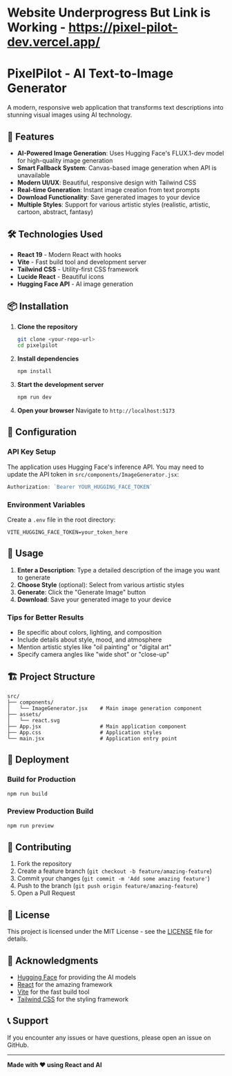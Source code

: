# Website Underprogress But Link is Working - https://pixel-pilot-dev.vercel.app/

# PixelPilot - AI Text-to-Image Generator

A modern, responsive web application that transforms text descriptions into stunning visual images using AI technology.

## 🚀 Features

- **AI-Powered Image Generation**: Uses Hugging Face's FLUX.1-dev model for high-quality image generation
- **Smart Fallback System**: Canvas-based image generation when API is unavailable
- **Modern UI/UX**: Beautiful, responsive design with Tailwind CSS
- **Real-time Generation**: Instant image creation from text prompts
- **Download Functionality**: Save generated images to your device
- **Multiple Styles**: Support for various artistic styles (realistic, artistic, cartoon, abstract, fantasy)

## 🛠️ Technologies Used

- **React 19** - Modern React with hooks
- **Vite** - Fast build tool and development server
- **Tailwind CSS** - Utility-first CSS framework
- **Lucide React** - Beautiful icons
- **Hugging Face API** - AI image generation

## 📦 Installation

1. **Clone the repository**
   ```bash
   git clone <your-repo-url>
   cd pixelpilot
   ```

2. **Install dependencies**
   ```bash
   npm install
   ```

3. **Start the development server**
   ```bash
   npm run dev
   ```

4. **Open your browser**
   Navigate to `http://localhost:5173`

## 🔧 Configuration

### API Key Setup

The application uses Hugging Face's inference API. You may need to update the API token in `src/components/ImageGenerator.jsx`:

```javascript
Authorization: `Bearer YOUR_HUGGING_FACE_TOKEN`
```

### Environment Variables

Create a `.env` file in the root directory:

```env
VITE_HUGGING_FACE_TOKEN=your_token_here
```

## 🎨 Usage

1. **Enter a Description**: Type a detailed description of the image you want to generate
2. **Choose Style** (optional): Select from various artistic styles
3. **Generate**: Click the "Generate Image" button
4. **Download**: Save your generated image to your device

### Tips for Better Results

- Be specific about colors, lighting, and composition
- Include details about style, mood, and atmosphere
- Mention artistic styles like "oil painting" or "digital art"
- Specify camera angles like "wide shot" or "close-up"

## 🏗️ Project Structure

```
src/
├── components/
│   └── ImageGenerator.jsx    # Main image generation component
├── assets/
│   └── react.svg
├── App.jsx                   # Main application component
├── App.css                   # Application styles
└── main.jsx                  # Application entry point
```

## 🚀 Deployment

### Build for Production

```bash
npm run build
```

### Preview Production Build

```bash
npm run preview
```

## 🤝 Contributing

1. Fork the repository
2. Create a feature branch (`git checkout -b feature/amazing-feature`)
3. Commit your changes (`git commit -m 'Add some amazing feature'`)
4. Push to the branch (`git push origin feature/amazing-feature`)
5. Open a Pull Request

## 📝 License

This project is licensed under the MIT License - see the [LICENSE](LICENSE) file for details.

## 🙏 Acknowledgments

- [Hugging Face](https://huggingface.co/) for providing the AI models
- [React](https://reactjs.org/) for the amazing framework
- [Vite](https://vitejs.dev/) for the fast build tool
- [Tailwind CSS](https://tailwindcss.com/) for the styling framework

## 📞 Support

If you encounter any issues or have questions, please open an issue on GitHub.

---

**Made with ❤️ using React and AI** 
